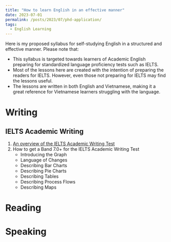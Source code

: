 ```yaml
---
title: "How to learn English in an effective manner"
date: 2023-07-01
permalink: /posts/2023/07/phd-application/
tags:
  - English Learning
---
```


Here is my proposed syllabus for self-studying English in a structured and effective manner. Please note that:
* This syllabus is targeted towards learners of Academic English preparing for standardized language proficiency tests such as IELTS. 
* Most of the lessons here are created with the intention of preparing the readers for IELTS. However, even those not preparing for IELTS may find the lessons useful.
* The lessons are written in both English and Vietnamese, making it a great reference for Vietnamese learners struggling with the language.

# Writing

## IELTS Academic Writing
1. [An overview of the IELTS Academic Writing Test](../post_collections/english-workshop/ielts-writing-overview.md)
2. How to get a Band 7.0+ for the IELTS Academic Writing Test
    * Introducing the Graph
    * Language of Changes
    * Describing Bar Charts
    * Describing Pie Charts
    * Describing Tables
    * Describing Process Flows
    * Describing Maps


Reading
======

Speaking
======
